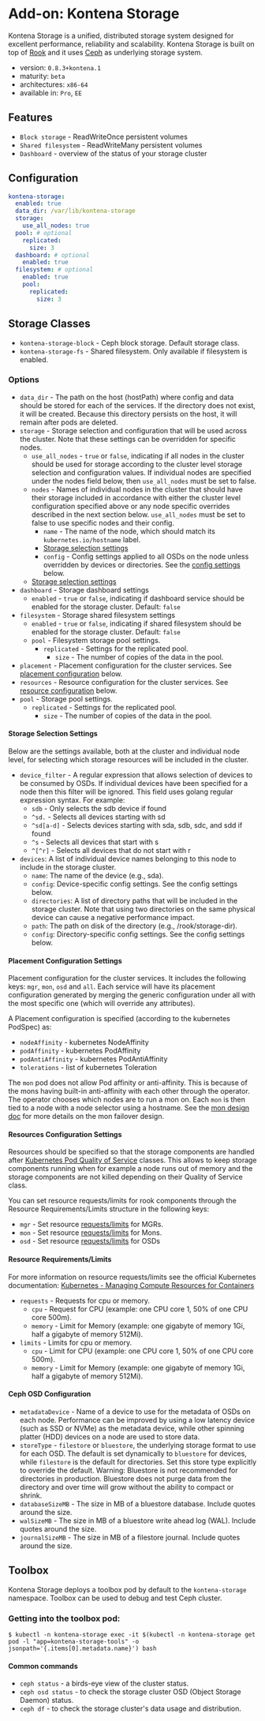 # Add-on: Kontena Storage

Kontena Storage is a unified, distributed storage system designed for excellent performance, reliability and scalability. Kontena Storage is built on top of [Rook](https://rook.io) and it uses [Ceph](https://ceph.com/) as underlying storage system.

- version: `0.8.3+kontena.1`
- maturity: `beta`
- architectures: `x86-64`
- available in: `Pro`, `EE`

## Features

- `Block storage` - ReadWriteOnce persistent volumes
- `Shared filesystem` - ReadWriteMany persistent volumes
- `Dashboard` - overview of the status of your storage cluster

## Configuration

```yaml
kontena-storage:
  enabled: true
  data_dir: /var/lib/kontena-storage
  storage:
    use_all_nodes: true
  pool: # optional
    replicated:
      size: 3
  dashboard: # optional
    enabled: true
  filesystem: # optional
    enabled: true
    pool:
      replicated:
        size: 3
```

## Storage Classes

- `kontena-storage-block` - Ceph block storage. Default storage class.
- `kontena-storage-fs` - Shared filesystem. Only available if filesystem is enabled.

### Options

- `data_dir` - The path on the host (hostPath) where config and data should be stored for each of the services. If the directory does not exist, it will be created. Because this directory persists on the host, it will remain after pods are deleted.
- `storage` - Storage selection and configuration that will be used across the cluster. Note that these settings can be overridden for specific nodes.
    - `use_all_nodes` - `true` or `false`, indicating if all nodes in the cluster should be used for storage according to the cluster level storage selection and configuration values. If individual nodes are specified under the nodes field below, then `use_all_nodes` must be set to false.
    - `nodes` - Names of individual nodes in the cluster that should have their storage included in accordance with either the cluster level configuration specified above or any node specific overrides described in the next section below. `use_all_nodes` must be set to false to use specific nodes and their config.
        - `name` - The name of the node, which should match its `kubernetes.io/hostname` label.
        - [Storage selection settings](#storage-selection-settings)
        - `config` - Config settings applied to all OSDs on the node unless overridden by devices or directories. See the [config settings](#ceph-osd-configuration) below.
    - [Storage selection settings](#storage-selection-settings)
- `dashboard` - Storage dashboard settings
    - `enabled` - `true` or `false`, indicating if dashboard service should be enabled for the storage cluster. Default: `false`
- `filesystem` - Storage shared filesystem settings
    - `enabled` - `true` or `false`, indicating if shared filesystem should be enabled for the storage cluster. Default: `false`
    - `pool` - Filesystem storage pool settings.
        - `replicated` - Settings for the replicated pool.
            - `size` - The number of copies of the data in the pool.
- `placement` - Placement configuration for the cluster services. See [placement configuration](#placement-configuration-settings) below.
- `resources` - Resource configuration for the cluster services. See [resource configuration](#resources-configuration-settings) below.
- `pool` - Storage pool settings.
    - `replicated` - Settings for the replicated pool.
        - `size` - The number of copies of the data in the pool.

#### Storage Selection Settings

Below are the settings available, both at the cluster and individual node level, for selecting which storage resources will be included in the cluster.

- `device_filter` - A regular expression that allows selection of devices to be consumed by OSDs. If individual devices have been specified for a node then this filter will be ignored. This field uses golang regular expression syntax. For example:
    - `sdb` - Only selects the sdb device if found
    - `^sd.` - Selects all devices starting with sd
    - `^sd[a-d]` - Selects devices starting with sda, sdb, sdc, and sdd if found
    - `^s` - Selects all devices that start with s
    - `^[^r]` - Selects all devices that do not start with r
- `devices`: A list of individual device names belonging to this node to include in the storage cluster.
    - `name`: The name of the device (e.g., sda).
    - `config`: Device-specific config settings. See the config settings below.
    - `directories`: A list of directory paths that will be included in the storage cluster. Note that using two directories on the same physical device can cause a negative performance impact.
    - `path`: The path on disk of the directory (e.g., /rook/storage-dir).
    - `config`: Directory-specific config settings. See the config settings below.

#### Placement Configuration Settings

Placement configuration for the cluster services. It includes the following keys: `mgr`, `mon`, `osd` and `all`. Each service will have its placement configuration generated by merging the generic configuration under all with the most specific one (which will override any attributes).

A Placement configuration is specified (according to the kubernetes PodSpec) as:

- `nodeAffinity` - kubernetes NodeAffinity
- `podAffinity` -  kubernetes PodAffinity
- `podAntiAffinity` - kubernetes PodAntiAffinity
- `tolerations` - list of kubernetes Toleration

The `mon` pod does not allow Pod affinity or anti-affinity. This is because of the mons having built-in anti-affinity with each other through the operator. The operator chooses which nodes are to run a mon on. Each `mon` is then tied to a node with a node selector using a hostname. See the [mon design doc](https://github.com/rook/rook/blob/master/design/mon-health.md) for more details on the mon failover design.

#### Resources Configuration Settings

Resources should be specified so that the storage components are handled after [Kubernetes Pod Quality of Service](https://kubernetes.io/docs/tasks/configure-pod-container/quality-service-pod/) classes. This allows to keep storage components running when for example a node runs out of memory and the storage components are not killed depending on their Quality of Service class.

You can set resource requests/limits for rook components through the Resource Requirements/Limits structure in the following keys:

- `mgr` - Set resource [requests/limits](#resource-requirements-limits) for MGRs.
- `mon` - Set resource [requests/limits](#resource-requirements-limits) for Mons.
- `osd` - Set resource [requests/limits](#resource-requirements-limits) for OSDs

#### Resource Requirements/Limits

For more information on resource requests/limits see the official Kubernetes documentation: [Kubernetes - Managing Compute Resources for Containers](https://kubernetes.io/docs/concepts/configuration/manage-compute-resources-container/#resource-requests-and-limits-of-pod-and-container)

- `requests` - Requests for cpu or memory.
    - `cpu` - Request for CPU (example: one CPU core 1, 50% of one CPU core 500m).
    - `memory` - Limit for Memory (example: one gigabyte of memory 1Gi, half a gigabyte of memory 512Mi).
- `limits` - Limits for cpu or memory.
    - `cpu` - Limit for CPU (example: one CPU core 1, 50% of one CPU core 500m).
    - `memory` - Limit for Memory (example: one gigabyte of memory 1Gi, half a gigabyte of memory 512Mi).

#### Ceph OSD Configuration

- `metadataDevice` - Name of a device to use for the metadata of OSDs on each node. Performance can be improved by using a low latency device (such as SSD or NVMe) as the metadata device, while other spinning platter (HDD) devices on a node are used to store data.
- `storeType` - `filestore` or `bluestore`, the underlying storage format to use for each OSD. The default is set dynamically to `bluestore` for devices, while `filestore` is the default for directories. Set this store type explicitly to override the default. Warning: Bluestore is not recommended for directories in production. Bluestore does not purge data from the directory and over time will grow without the ability to compact or shrink.
- `databaseSizeMB` - The size in MB of a bluestore database. Include quotes around the size.
- `walSizeMB` - The size in MB of a bluestore write ahead log (WAL). Include quotes around the size.
- `journalSizeMB` - The size in MB of a filestore journal. Include quotes around the size.


## Toolbox

Kontena Storage deploys a toolbox pod by default to the `kontena-storage` namespace. Toolbox can be used to debug and test Ceph cluster.

### Getting into the toolbox pod:

```
$ kubectl -n kontena-storage exec -it $(kubectl -n kontena-storage get pod -l "app=kontena-storage-tools" -o jsonpath='{.items[0].metadata.name}') bash
```

#### Common commands

- `ceph status` - a birds-eye view of the cluster status.
- `ceph osd status` - to check the storage cluster OSD (Object Storage Daemon) status.
- `ceph df` - to check the storage cluster's data usage and distribution.